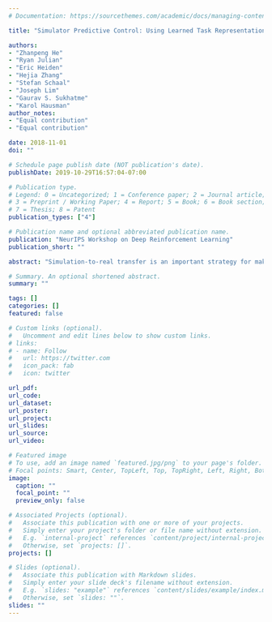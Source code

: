 ```yaml
---
# Documentation: https://sourcethemes.com/academic/docs/managing-content/

title: "Simulator Predictive Control: Using Learned Task Representations and MPC for Zero-Shot Generalization and Sequencing"

authors:
- "Zhanpeng He"
- "Ryan Julian"
- "Eric Heiden"
- "Hejia Zhang"
- "Stefan Schaal"
- "Joseph Lim"
- "Gaurav S. Sukhatme"
- "Karol Hausman"
author_notes:
- "Equal contribution"
- "Equal contribution"

date: 2018-11-01
doi: ""

# Schedule page publish date (NOT publication's date).
publishDate: 2019-10-29T16:57:04-07:00

# Publication type.
# Legend: 0 = Uncategorized; 1 = Conference paper; 2 = Journal article;
# 3 = Preprint / Working Paper; 4 = Report; 5 = Book; 6 = Book section;
# 7 = Thesis; 8 = Patent
publication_types: ["4"]

# Publication name and optional abbreviated publication name.
publication: "NeurIPS Workshop on Deep Reinforcement Learning"
publication_short: ""

abstract: "Simulation-to-real transfer is an important strategy for making reinforcement learning practical with real robots. Successful sim-to-real transfer systems have difficulty producing policies which generalize across tasks, despite training for thousands of hours equivalent real robot time. To address this shortcoming, we present a novel approach to efficiently learning new robotic skills directly on a real robot, based on model-predictive control (MPC) and an algorithm for learning task representations. In short, we show how to reuse the simulation from the pre-training step of sim-to-real methods as a tool for foresight, allowing the sim-to-real policy adapt to unseen tasks. Rather than end-to-end learning policies for single tasks and attempting to transfer them, we first use simulation to simultaneously learn (1) a continuous parameterization (i.e. a skill embedding or latent) of task-appropriate primitive skills, and (2) a single policy for these skills which is conditioned on this representation. We then directly transfer our multi-skill policy to a real robot, and actuate the robot by choosing sequences of skill latents which actuate the policy, with each latent corresponding to a pre-learned primitive skill controller. We complete unseen tasks by choosing new sequences of skill latents to control the robot using MPC, where our MPC model is composed of the pre-trained skill policy executed in the simulation environment, run in parallel with the real robot. We discuss the background and principles of our method, detail its practical implementation, and evaluate its performance by using our method to train a real Sawyer Robot to achieve motion tasks such as drawing and block pushing."

# Summary. An optional shortened abstract.
summary: ""

tags: []
categories: []
featured: false

# Custom links (optional).
#   Uncomment and edit lines below to show custom links.
# links:
# - name: Follow
#   url: https://twitter.com
#   icon_pack: fab
#   icon: twitter

url_pdf:
url_code:
url_dataset:
url_poster:
url_project:
url_slides:
url_source:
url_video:

# Featured image
# To use, add an image named `featured.jpg/png` to your page's folder. 
# Focal points: Smart, Center, TopLeft, Top, TopRight, Left, Right, BottomLeft, Bottom, BottomRight.
image:
  caption: ""
  focal_point: ""
  preview_only: false

# Associated Projects (optional).
#   Associate this publication with one or more of your projects.
#   Simply enter your project's folder or file name without extension.
#   E.g. `internal-project` references `content/project/internal-project/index.md`.
#   Otherwise, set `projects: []`.
projects: []

# Slides (optional).
#   Associate this publication with Markdown slides.
#   Simply enter your slide deck's filename without extension.
#   E.g. `slides: "example"` references `content/slides/example/index.md`.
#   Otherwise, set `slides: ""`.
slides: ""
---
```

